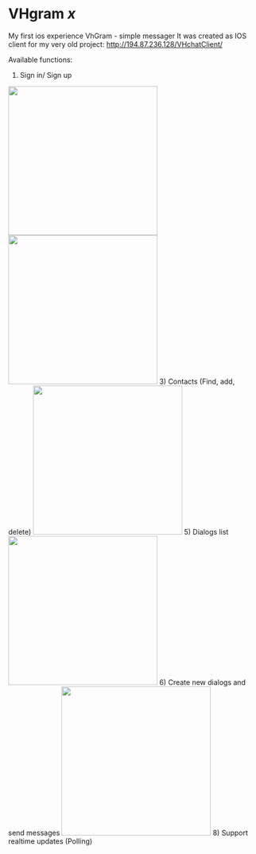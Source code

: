 # VHgram _x_
My first ios experience
VhGram - simple messager
It was created as IOS client for my very old project:
http://194.87.236.128/VHchatClient/ 

Available functions:
1) Sign in/ Sign up
<img src="https://user-images.githubusercontent.com/30373406/165012657-055826e6-41d8-43df-84c0-beec78f14c2b.png" width="300">
<img src="https://user-images.githubusercontent.com/30373406/165012667-6b0c033a-e6ee-4712-af44-c40fc11478f7.png" width="300">
3) Contacts (Find, add, delete)
<img src="https://user-images.githubusercontent.com/30373406/165012588-ab4d84fc-d2e2-4465-9206-8e232ee185f6.png" width="300">
5) Dialogs list
<img src="https://user-images.githubusercontent.com/30373406/165012244-575efe58-b342-46f9-9a5d-a018dabae875.png" width="300">
6) Create new dialogs and send messages
<img src="https://user-images.githubusercontent.com/30373406/165012383-8eff29c9-aec3-418f-a135-364a0c32276f.png" width="300">
8) Support realtime updates (Polling)

